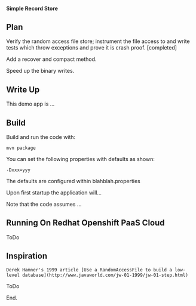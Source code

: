 
#### Simple Record Store

## Plan

Verify the random access file store; instrument the file access to and write tests which throw exceptions and prove it is crash proof. [completed]

Add a recover and compact method. 

Speed up the binary writes. 

## Write Up

This demo app is ...

## Build

Build and run the code with: 

	mvn package

You can set the following properties with defaults as shown: 

	-Dxxx=yyy 

The defaults are configured within blahblah.properties

Upon first startup the application will...

Note that the code assumes ...

## Running On Redhat Openshift PaaS Cloud

ToDo
	
## Inspiration 

	Derek Hamner's 1999 article [Use a RandomAccessFile to build a low-level database](http://www.javaworld.com/jw-01-1999/jw-01-step.html)

ToDo

End.
